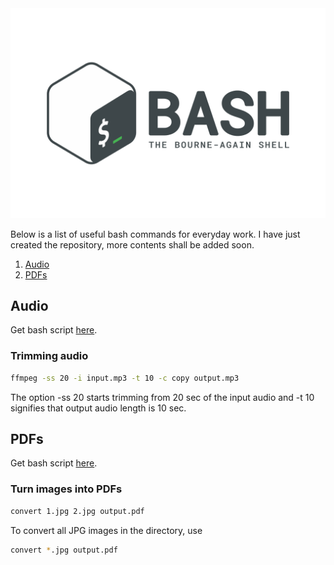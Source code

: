 <div align="center">
  <img src="images/bash_logo.svg" />    
</div>

Below is a list of useful bash commands for everyday work. I have just created the repository, more contents shall be added soon.

1. [Audio](#audio)
2. [PDFs](#pdfs)

## Audio

Get bash script [here](audio.sh).

### Trimming audio

```bash
ffmpeg -ss 20 -i input.mp3 -t 10 -c copy output.mp3
```
The option -ss 20 starts trimming from 20 sec of the input audio and -t 10 signifies that output audio length is 10 sec.

## PDFs

Get bash script [here](pdf.sh).

### Turn images into PDFs

```bash
convert 1.jpg 2.jpg output.pdf
```

To convert all JPG images in the directory, use
```bash
convert *.jpg output.pdf
```

